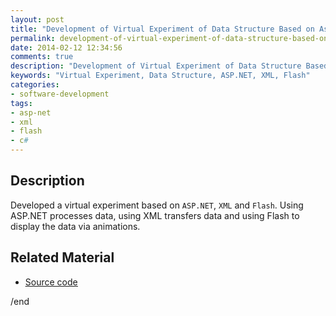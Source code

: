 ```yaml
---
layout: post
title: "Development of Virtual Experiment of Data Structure Based on Asp.net XML and Flash"
permalink: development-of-virtual-experiment-of-data-structure-based-on-asp-net-xml-and-flash
date: 2014-02-12 12:34:56
comments: true
description: "Development of Virtual Experiment of Data Structure Based on ASP.NET XML and Flash."
keywords: "Virtual Experiment, Data Structure, ASP.NET, XML, Flash"
categories:
- software-development
tags:
- asp-net
- xml
- flash
- c#
---
```


## Description

Developed a virtual experiment based on `ASP.NET`, `XML` and `Flash`. Using ASP.NET processes data, using XML transfers data and using Flash to display the data via animations. 

## Related Material

* <u><a href="https://github.com/Winbobob/Development-of-Virtual-Experiment-of-Data-Structure-Based-on-Asp.net-XML-and-Flash" target="_blank">Source code</a></u>


/end
